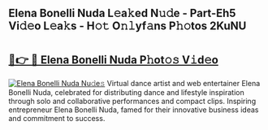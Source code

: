 ## Elena Bonelli Nuda L𝚎a𝚔ed N𝚞𝚍e - Part-Eh5 Vi𝚍𝚎o L𝚎a𝚔s - H𝚘𝚝 O𝚗𝚕yf𝚊ns P𝚑𝚘tos 2KuNU

# <h2><a href="http://kf1ctn.oniu.top/?m=Elena+Bonelli+Nuda">🔗👉 🔴 Elena Bonelli Nuda P𝚑ot𝚘𝚜 V𝚒d𝚎o</a></h2>

[![Elena Bonelli Nuda Nu𝚍e𝚜](https://i.imgur.com/0qMVB7G.gif)](http://kf1ctn.oniu.top/?m=Elena+Bonelli+Nuda)
Virtual dance artist and web entertainer Elena Bonelli Nuda, celebrated for distributing dance and lifestyle inspiration through solo and collaborative performances and compact clips. Inspiring entrepreneur Elena Bonelli Nuda, famed for their innovative business ideas and commitment to success.  
